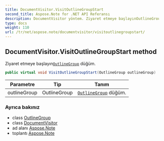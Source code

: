 ```yaml
---
title: DocumentVisitor.VisitOutlineGroupStart
second_title: Aspose.Note for .NET API Referansı
description: DocumentVisitor yöntem. Ziyaret etmeye başlayınOutlineGroup düğüm.
type: docs
weight: 110
url: /tr/net/aspose.note/documentvisitor/visitoutlinegroupstart/
---
```

## DocumentVisitor.VisitOutlineGroupStart method

Ziyaret etmeye başlayın[`OutlineGroup`](../../outlinegroup/) düğüm.

```csharp
public virtual void VisitOutlineGroupStart(OutlineGroup outlineGroup)
```

| Parametre | Tip | Tanım |
| --- | --- | --- |
| outlineGroup | OutlineGroup | [`OutlineGroup`](../../outlinegroup/) düğüm. |

### Ayrıca bakınız

* class [OutlineGroup](../../outlinegroup/)
* class [DocumentVisitor](../)
* ad alanı [Aspose.Note](../../documentvisitor/)
* toplantı [Aspose.Note](../../../)


